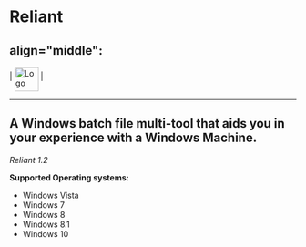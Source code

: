 # Reliant

<h2>align="middle":</h2>
<p>|  <img src="https://i.imgur.com/PMTLEJT.png" alt="Logo" width="42" height="42" align="middle"> |</p>

----------------------------------------------------------------------------------------
A Windows batch file multi-tool that aids you in your experience with a Windows Machine.
----------------------------------------------------------------------------------------

*Reliant 1.2*

**Supported Operating systems:**

- Windows Vista
- Windows 7
- Windows 8
- Windows 8.1
- Windows 10
